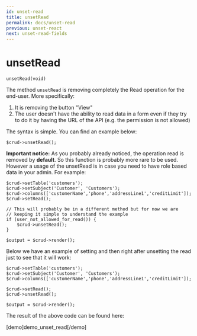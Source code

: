 ```yaml
---
id: unset-read
title: unsetRead
permalink: docs/unset-read
previous: unset-react
next: unset-read-fields
---
```


# unsetRead


<pre><code class="language-php">unsetRead(void)</code></pre>
The method <code>unsetRead</code> is removing completely the Read operation for the end-user. More specifically:
<ol>
   <li>It is removing the button "View"</li>
   <li>The user doesn't have the ability to read data in a form even if they try to do it by having the URL of the API (e.g. the permission is not allowed)</li>
</ol>

The syntax is simple. You can find an example below:
<pre><code class="language-php">$crud->unsetRead();</code></pre>

<strong>Important notice:</strong> As you probably already noticed, the operation read is removed by <strong>default</strong>. So this function is probably more rare to be used. However a usage of the unsetRead is in case you need to have role based data in your admin. For example:

<pre><code class="language-php">$crud->setTable('customers');
$crud->setSubject('Customer', 'Customers');
$crud->columns(['customerName','phone','addressLine1','creditLimit']);
$crud->setRead();

// This will probably be in a different method but for now we are
// keeping it simple to understand the example
if (user_not_allowed_for_read()) {
    $crud->unsetRead();
}

$output = $crud->render();</code></pre>

Below we have an example of setting and then right after unsetting the read just to see that it will work:

<pre><code class="language-php">$crud->setTable('customers');
$crud->setSubject('Customer', 'Customers');
$crud->columns(['customerName','phone','addressLine1','creditLimit']);

$crud->setRead();
$crud->unsetRead();

$output = $crud->render();</code></pre>

The result of the above code can be found here:

[demo]demo_unset_read[/demo]